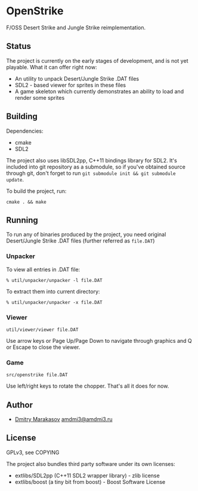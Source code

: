 # OpenStrike

F/OSS Desert Strike and Jungle Strike reimplementation.

## Status

The project is currently on the early stages of development, and
is not yet playable. What it can offer right now:

* An utility to unpack Desert/Jungle Strike .DAT files
* SDL2 - based viewer for sprites in these files
* A game skeleton which currently demonstrates an ability to load
  and render some sprites

## Building

Dependencies:

* cmake
* SDL2

The project also uses libSDL2pp, C++11 bindings library for SDL2.
It's included into git repository as a submodule, so if you've
obtained source through git, don't forget to run ```git submodule
init && git submodule update```.

To build the project, run:

```cmake . && make```

## Running

To run any of binaries produced by the project, you need original
Desert/Jungle Strike .DAT files (further referred as ```file.DAT```)

### Unpacker

To view all entries in .DAT file:
```
% util/unpacker/unpacker -l file.DAT
```

To extract them into current directory:
```
% util/unpacker/unpacker -x file.DAT
```

### Viewer

```
util/viewer/viewer file.DAT
```

Use arrow keys or Page Up/Page Down to navigate through graphics
and Q or Escape to close the viewer.

### Game

```
src/openstrike file.DAT
```

Use left/right keys to rotate the chopper. That's all it does for
now.

## Author

* [Dmitry Marakasov](https://github.com/AMDmi3) <amdmi3@amdmi3.ru>

## License

GPLv3, see COPYING

The project also bundles third party software under its own licenses:

* extlibs/SDL2pp (C++11 SDL2 wrapper library) - zlib license
* extlibs/boost (a tiny bit from boost) - Boost Software License
